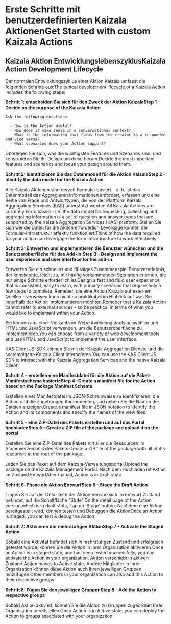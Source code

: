 # <a name="get-started-with-custom-kaizala-actions"></a><span data-ttu-id="d5259-101">Erste Schritte mit benutzerdefinierten Kaizala Aktionen</span><span class="sxs-lookup"><span data-stu-id="d5259-101">Get Started with custom Kaizala Actions</span></span>

## <a name="kaizala-action-development-lifecycle"></a><span data-ttu-id="d5259-102">Kaizala Aktion Entwicklungslebenszyklus</span><span class="sxs-lookup"><span data-stu-id="d5259-102">Kaizala Action Development Lifecycle</span></span>

<span data-ttu-id="d5259-103">Der normalen Entwicklungszyklus einer Aktion Kaizala umfasst die folgenden Schritte aus:</span><span class="sxs-lookup"><span data-stu-id="d5259-103">The typical development lifecycle of a Kaizala Action includes the following steps:</span></span>

  <span data-ttu-id="d5259-104">**Schritt 1: entscheiden Sie sich für den Zweck der Aktion Kaizala**</span><span class="sxs-lookup"><span data-stu-id="d5259-104">**Step 1 - Decide on the purpose of the Kaizala Action**</span></span>
    
    Ask the following questions:
    
      - How is the Action useful? 
      - How does it make sense in a conversational context?
      - What is the information that flows from the creator to a responder and vice versa?
      - What scenarios does your Action support?
    
<span data-ttu-id="d5259-105">Überlegen Sie sich, was die wichtigsten Features und Szenarios sind, und konstruieren Sie Ihr Design um diese herum.</span><span class="sxs-lookup"><span data-stu-id="d5259-105">Decide the most important features and scenarios and focus your design around them.</span></span>

   <span data-ttu-id="d5259-106">**Schritt 2: Identifizieren Sie das Datenmodell für die Aktion Kaizala**</span><span class="sxs-lookup"><span data-stu-id="d5259-106">**Step 2 - Identify the data model for the Kaizala Action**</span></span>

<span data-ttu-id="d5259-107">Alle Kaizala Aktionen sind derzeit Formular basiert – d. h. ist das Datenmodell das Aggregieren Informationen anfordert, erfassen und eine Reihe von Frage und Antworttypen, die von der Plattform Kaizala Aggregation Services (KAS) unterstützt werden.</span><span class="sxs-lookup"><span data-stu-id="d5259-107">All Kaizala Actions are currently Form based - i.e. the data model for requesting, collecting and aggregating information is a set of question and answer types that are supported by the Kaizala Aggregation Services (KAS) platform.</span></span> <span data-ttu-id="d5259-108">Stellen Sie sich wie die Daten für die Aktion erforderlich Levergage können der Formular-Infrastruktur effektiv funktioniert.</span><span class="sxs-lookup"><span data-stu-id="d5259-108">Think of how the data required for your action can levergage the form infrastructure to work effectively.</span></span>

   <span data-ttu-id="d5259-109">**Schritt 3: Entwerfen und implementieren die Benutzer wünschen und die Benutzeroberfläche für das Add-in.**</span><span class="sxs-lookup"><span data-stu-id="d5259-109">**Step 3 - Design and implement the user experience and user interface for the add-in.**</span></span>

<span data-ttu-id="d5259-110">Entwerfen Sie ein schnelles und flüssiges Zusammenspiel Benutzererlebnis, der konsistente, leicht zu, mit häufig vorkommenden Szenarien erlernen, die nur einige Schritte erforderlich ist.</span><span class="sxs-lookup"><span data-stu-id="d5259-110">Design a fast and fluid user experience that is consistent, easy to learn, with primary scenarios that require only a few steps to complete.</span></span> <span data-ttu-id="d5259-111">Remeber, die eine Aktion Kaizala auf externen Quellen - verweisen kann nicht so praktikabel im Hinblick auf was Sie innerhalb der Aktion implementieren möchten.</span><span class="sxs-lookup"><span data-stu-id="d5259-111">Remeber that a Kaizala Action cannot refer to external sources - so be practical in terms of what you would like to implement within your Action.</span></span>

<span data-ttu-id="d5259-112">Sie können aus einer Vielzahl von Webentwicklungstools auswählen und HTML und JavaScript verwenden, um die Benutzeroberfläche zu implementieren.</span><span class="sxs-lookup"><span data-stu-id="d5259-112">You can choose from a variety of web development tools and use HTML and JavaScript to implement the user interface.</span></span>

<span data-ttu-id="d5259-113">KAS Client JS-SDK können Sie mit der Kaizala Aggregation Dienste und die systemeigene Kaizala Client interagieren.</span><span class="sxs-lookup"><span data-stu-id="d5259-113">You can use the KAS Client JS SDK to interact with the Kaizala Aggregation Services and the native Kaizala Client.</span></span> 

   <span data-ttu-id="d5259-114">**Schritt 4 – erstellen eine Manifestdatei für die Aktion auf die Paket-Manifestschema basierte**</span><span class="sxs-lookup"><span data-stu-id="d5259-114">**Step 4 -Create a manifest file for the Action based on the Package Manifest Schema**</span></span>

<span data-ttu-id="d5259-115">Erstellen einer Manifestdatei im JSON-Schreibweise zu identifizieren, die Aktion und die zugehörigen Komponenten, und geben Sie die Namen der Dateien anzeigen.</span><span class="sxs-lookup"><span data-stu-id="d5259-115">Create a manifest file in JSON notation to identify the Action and its components and specify the names of the view files.</span></span>

<span data-ttu-id="d5259-116">**Schritt 5 – eine ZIP-Datei des Pakets erstellen und auf das Portal hochladen**</span><span class="sxs-lookup"><span data-stu-id="d5259-116">**Step 5 - Create a ZIP file of the package and upload it on the portal**</span></span>

<span data-ttu-id="d5259-117">Erstellen Sie eine ZIP-Datei des Pakets mit aller die Ressourcen im Stammverzeichnis des Pakets.</span><span class="sxs-lookup"><span data-stu-id="d5259-117">Create a ZIP file of the package with all of it's resources at the root of the package.</span></span>

<span data-ttu-id="d5259-118">Laden Sie das Paket auf dem Kaizala-Verwaltungsportal.</span><span class="sxs-lookup"><span data-stu-id="d5259-118">Upload the package on the Kaizala Management Portal.</span></span> <span data-ttu-id="d5259-119">Nach dem Hochladen ist Aktion im Zustand Entwurf</span><span class="sxs-lookup"><span data-stu-id="d5259-119">After upload, Action is in Draft state</span></span>

<span data-ttu-id="d5259-120">**Schritt 6: Phase die Aktion Entwurf**</span><span class="sxs-lookup"><span data-stu-id="d5259-120">**Step 6 - Stage the Draft Action**</span></span>

<span data-ttu-id="d5259-121">Tippen Sie auf der Detailseite der Aktion Version sich im Entwurf Zustand befindet, auf die Schaltfläche "Stufe".</span><span class="sxs-lookup"><span data-stu-id="d5259-121">On the detail page of the Action version which is in draft state, Tap on 'Stage' button.</span></span> <span data-ttu-id="d5259-122">Nachdem eine Aktion bereitgestellt wird, können testen und Debuggen die Aktion</span><span class="sxs-lookup"><span data-stu-id="d5259-122">Once an Action is staged, you can test & debug the Action</span></span> 

 <span data-ttu-id="d5259-123">**Schritt 7: Aktivieren der mehrstufigen Aktion**</span><span class="sxs-lookup"><span data-stu-id="d5259-123">**Step 7 - Activate the Staged Action**</span></span>

<span data-ttu-id="d5259-124">Sobald eine Aktivität befindet sich in mehrstufigen Zustand und erfolgreich getestet wurde, können Sie die Aktion in Ihrer Organisation aktivieren.</span><span class="sxs-lookup"><span data-stu-id="d5259-124">Once an Action is in staged state, and has been tested successfully, you can activate the Action in your organization.</span></span> <span data-ttu-id="d5259-125">Aktion verschiebt in aktiven Zustand.</span><span class="sxs-lookup"><span data-stu-id="d5259-125">Action moves to Active state.</span></span> <span data-ttu-id="d5259-126">Andere Mitglieder in Ihrer Organisation können diese Aktion auch ihren jeweiligen Gruppen hinzufügen.</span><span class="sxs-lookup"><span data-stu-id="d5259-126">Other members in your organization can also add this Action to their respective groups.</span></span>

  <span data-ttu-id="d5259-127">**Schritt 8: Fügen Sie den jeweiligen Gruppen**</span><span class="sxs-lookup"><span data-stu-id="d5259-127">**Step 8 - Add the Action to respective groups**</span></span>

<span data-ttu-id="d5259-128">Sobald Aktion aktiv ist, können Sie die Aktion zu Gruppen zugeordnet Ihrer Organisation bereitstellen.</span><span class="sxs-lookup"><span data-stu-id="d5259-128">Once Action is in Active state, you can deploy the Action to groups associated with your organization.</span></span> 

